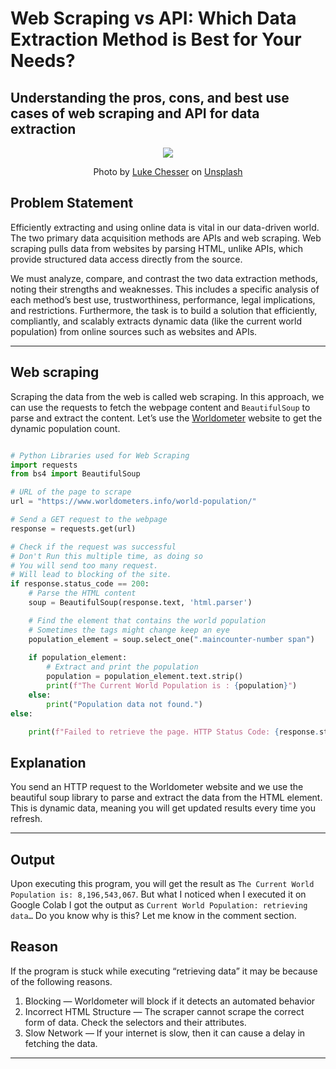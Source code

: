 # Web Scraping vs API: Which Data Extraction Method is Best for Your Needs?
## Understanding the pros, cons, and best use cases of web scraping and API for data extraction

<p align = "center">
  <img src = "https://github.com/Tanu-N-Prabhu/Python/blob/master/Img/luke-chesser-JKUTrJ4vK00-unsplash.jpg">
</p>
<p align = "center">
Photo by <a href="https://unsplash.com/@lukechesser?utm_content=creditCopyText&utm_medium=referral&utm_source=unsplash">Luke Chesser</a> on <a href="https://unsplash.com/photos/graphs-of-performance-analytics-on-a-laptop-screen-JKUTrJ4vK00?utm_content=creditCopyText&utm_medium=referral&utm_source=unsplash">Unsplash</a>
</p>

## Problem Statement
Efficiently extracting and using online data is vital in our data-driven world. The two primary data acquisition methods are APIs and web scraping. Web scraping pulls data from websites by parsing HTML, unlike APIs, which provide structured data access directly from the source.

We must analyze, compare, and contrast the two data extraction methods, noting their strengths and weaknesses. This includes a specific analysis of each method’s best use, trustworthiness, performance, legal implications, and restrictions. Furthermore, the task is to build a solution that efficiently, compliantly, and scalably extracts dynamic data (like the current world population) from online sources such as websites and APIs.

---

## Web scraping
Scraping the data from the web is called web scraping. In this approach, we can use the requests to fetch the webpage content and `BeautifulSoup` to parse and extract the content. Let’s use the [Worldometer](https://www.worldometers.info/world-population/) website to get the dynamic population count.

```Python

# Python Libraries used for Web Scraping
import requests
from bs4 import BeautifulSoup

# URL of the page to scrape
url = "https://www.worldometers.info/world-population/"

# Send a GET request to the webpage
response = requests.get(url)

# Check if the request was successful
# Don't Run this multiple time, as doing so
# You will send too many request. 
# Will lead to blocking of the site.
if response.status_code == 200:
    # Parse the HTML content
    soup = BeautifulSoup(response.text, 'html.parser')

    # Find the element that contains the world population
    # Sometimes the tags might change keep an eye
    population_element = soup.select_one(".maincounter-number span")
    
    if population_element:
        # Extract and print the population
        population = population_element.text.strip()
        print(f"The Current World Population is : {population}")
    else:
        print("Population data not found.")
else:

    print(f"Failed to retrieve the page. HTTP Status Code: {response.status_code}")

```

## Explanation
You send an HTTP request to the Worldometer website and we use the beautiful soup library to parse and extract the data from the HTML element. This is dynamic data, meaning you will get updated results every time you refresh.

---
## Output
Upon executing this program, you will get the result as `The Current World Population is: 8,196,543,067`. But what I noticed when I executed it on Google Colab I got the output as `Current World Population: retrieving data…` Do you know why is this? Let me know in the comment section.

## Reason
If the program is stuck while executing “retrieving data” it may be because of the following reasons.

1. Blocking — Worldometer will block if it detects an automated behavior
2. Incorrect HTML Structure — The scraper cannot scrape the correct form of data. Check the selectors and their attributes.
3. Slow Network — If your internet is slow, then it can cause a delay in fetching the data.

---
